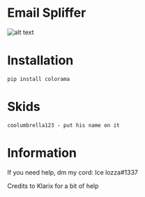 # Email Spliffer
![alt text](https://cdn.discordapp.com/attachments/631162287968747550/742335342471938099/email-spliffer.png)

# Installation
    pip install colorama
    
# Skids
    coolumbrella123 - put his name on it
    
# Information
If you need help, dm my cord: Ice lozza#1337

Credits to Klarix for a bit of help
